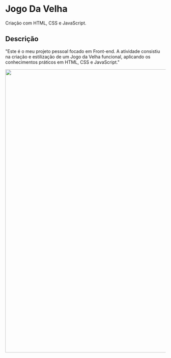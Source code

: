# Jogo Da Velha

Criação com HTML, CSS e JavaScript.

## Descrição

"Este é o meu projeto pessoal focado em Front-end. A atividade consistiu na criação e estilização de um Jogo da Velha funcional, aplicando os conhecimentos práticos em HTML, CSS e JavaScript."

<div align="center">
 <img width="1283" height="890" alt="Captura de tela 2025-10-19 111501" src="https://github.com/user-attachments/assets/4bfd360d-b58a-44c5-88b0-bc740ea0881f" />
